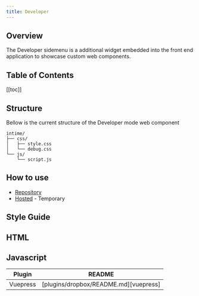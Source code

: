 ```yaml
---
title: Developer
---
```


## Overview

The Developer sidemenu is a additional widget embedded into the front end application to showcase custom web components.

## Table of Contents

[[toc]]

## Structure

Bellow is the current structure of the Developer mode web component

```
intime/
├── css/
│   ├── style.css
│   └── debug.css
└── js/
    └── script.js
```

## How to use

- [Repository](https://github.com/possibly1/xyzdocs)
- [Hosted](https://peaceful-yalow-5e6499.netlify.com/platform/) - Temporary

## Style Guide

## HTML

## Javascript

| Plugin   | README                                |
| -------- | ------------------------------------- |
| Vuepress | [plugins/dropbox/README.md][vuepress] |
